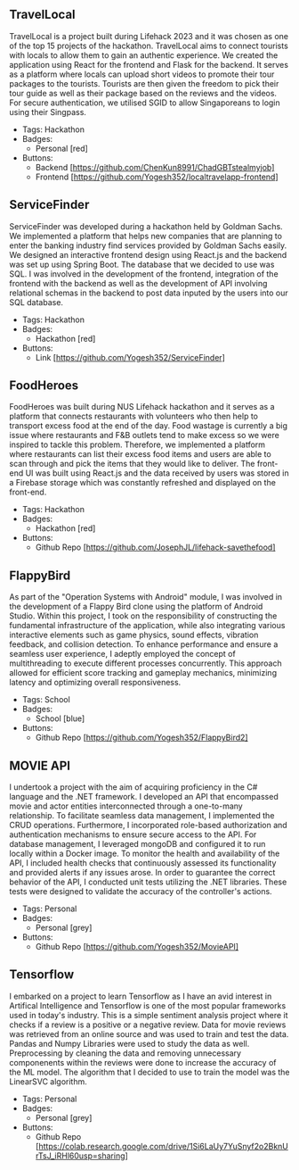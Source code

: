 
## TravelLocal
TravelLocal is a project built during Lifehack 2023 and it was chosen as one of the top 15 projects of the hackathon. TravelLocal aims to connect tourists with locals to allow them to gain an authentic experience. We created the application using React for the frontend and Flask for the backend. It serves as a platform where locals can upload short videos to promote their tour packages to the tourists. Tourists are then given the freedom to pick their tour guide as well as their package based on the reviews and the videos. For secure authentication, we utilised SGID to allow Singaporeans to login using their Singpass.
- Tags: Hackathon
- Badges:
  - Personal [red]
- Buttons:
  - Backend [https://github.com/ChenKun8991/ChadGBTstealmyjob]
  - Frontend [https://github.com/Yogesh352/localtravelapp-frontend]
## ServiceFinder
ServiceFinder was developed during a hackathon held by Goldman Sachs. We implemented a platform that helps new companies that are planning to enter the banking industry find services provided by Goldman Sachs easily. We designed an interactive frontend design using React.js and the backend was set up using Spring Boot. The database that we decided to use was SQL. I was involved in the development of the frontend, integration of the frontend with the backend as well as the development of API involving relational schemas in the backend to post data inputed by the users into our SQL database.
- Tags: Hackathon
- Badges:
  - Hackathon [red]
- Buttons:
  - Link [https://github.com/Yogesh352/ServiceFinder]

## FoodHeroes
FoodHeroes was built during NUS Lifehack hackathon and it serves as a platform that connects restaurants with volunteers who then help to transport excess food at the end of the day. Food wastage is currently a big issue where restaurants and F&B outlets tend to make excess so we were inspired to tackle this problem. Therefore, we implemented a platform where restaurants can list their excess food items and users are able to scan through and pick the items that they would like to deliver. The front-end UI was built using React.js and the data received by users was stored in a Firebase storage which was constantly refreshed and displayed on the front-end.
- Tags: Hackathon
- Badges:
  - Hackathon [red]
- Buttons:
  - Github Repo [https://github.com/JosephJL/lifehack-savethefood]

## FlappyBird
As part of the "Operation Systems with Android" module, I was involved in the development of a Flappy Bird clone using the platform of Android Studio. Within this project, I took on the responsibility of constructing the fundamental infrastructure of the application, while also integrating various interactive elements such as game physics, sound effects, vibration feedback, and collision detection. To enhance performance and ensure a seamless user experience, I adeptly employed the concept of multithreading to execute different processes concurrently. This approach allowed for efficient score tracking and gameplay mechanics, minimizing latency and optimizing overall responsiveness.
- Tags: School
- Badges:
  - School [blue]
- Buttons:
  - Github Repo [https://github.com/Yogesh352/FlappyBird2]

## MOVIE API
I undertook a project with the aim of acquiring proficiency in the C# language and the .NET framework. I developed an API that encompassed movie and actor entities interconnected through a one-to-many relationship. To facilitate seamless data management, I implemented the CRUD operations. Furthermore, I incorporated role-based authorization and authentication mechanisms to ensure secure access to the API. For database management, I leveraged mongoDB and configured it to run locally within a Docker image. To monitor the health and availability of the API, I included health checks that continuously assessed its functionality and provided alerts if any issues arose. In order to guarantee the correct behavior of the API, I conducted unit tests utilizing the .NET libraries. These tests were designed to validate the accuracy of the controller's actions.
- Tags: Personal
- Badges:
  - Personal [grey]
- Buttons:
  - Github Repo [https://github.com/Yogesh352/MovieAPI]


## Tensorflow
I embarked on a project to learn Tensorflow as I have an avid interest in Artifical Intelligence and Tensorflow is one of the most popular frameworks used in today's industry. This is a simple sentiment analysis project where it checks if a review is a positive or a negative review. Data for movie reviews was retrieved from an online source and was used to train and test the data. Pandas and Numpy Libraries were used to study the data as well. Preprocessing by cleaning the data and removing unnecessary componenents within the reviews were done to increase the accuracy of the ML model. The algorithm that I decided to use to train the model was the LinearSVC algorithm.
- Tags: Personal
- Badges:
  - Personal [grey]
- Buttons:
  - Github Repo [https://colab.research.google.com/drive/1Si6LaUy7YuSnyf2o2BknUrTsJ_iRHl60usp=sharing]


